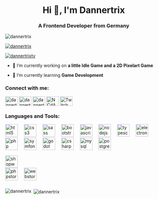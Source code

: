 <h1 align="center">Hi 👋, I'm Dannertrix</h1>
<h3 align="center">A Frontend Developer from Germany</h3>

<p align="left"> <img src="https://komarev.com/ghpvc/?username=dannertrix&label=Profile%20views&color=0e75b6&style=flat" alt="dannertrix" /> </p>

<p align="left"> <a href="https://github.com/ryo-ma/github-profile-trophy"><img src="https://github-profile-trophy.vercel.app/?username=dannertrix" alt="dannertrix" /></a> </p>

<p align="left"> <a href="https://twitter.com/dannertrixtv" target="blank"><img src="https://img.shields.io/twitter/follow/dannertrixtv?logo=twitter&style=for-the-badge" alt="dannertrixtv" /></a> </p>

- 🔭 I’m currently working on **a little Idle Game and a 2D Pixelart Game**

- 🌱 I’m currently learning **Game Development**

<h3 align="left">Connect with me:</h3>
<p align="left">
<a href="https://codepen.io/dannertrix" target="blank"><img align="center" src="https://raw.githubusercontent.com/rahuldkjain/github-profile-readme-generator/master/src/images/icons/Social/codepen.svg" alt="dannertrix" height="30" width="40" /></a>
<a href="https://twitter.com/dannertrixtv" target="blank"><img align="center" src="https://raw.githubusercontent.com/rahuldkjain/github-profile-readme-generator/master/src/images/icons/Social/twitter.svg" alt="dannertrixtv" height="30" width="40" /></a>
<a href="https://instagram.com/dannertrix" target="blank"><img align="center" src="https://raw.githubusercontent.com/rahuldkjain/github-profile-readme-generator/master/src/images/icons/Social/instagram.svg" alt="dannertrix" height="30" width="40" /></a>
<a href="https://discord.gg/a4bHAcq2Sk" target="blank"><img align="center" src="https://raw.githubusercontent.com/rahuldkjain/github-profile-readme-generator/master/src/images/icons/Social/discord.svg" alt="NCdAwHzMVn" height="30" width="40" /></a>
<a href="https://www.twitch.tv/dannertrix"><img align="center" src="https://raw.githubusercontent.com/maurodesouza/profile-readme-generator/master/src/assets/icons/social/twitch/default.svg" alt="Twitch Logo" height="30" width="40" /></a>
</p>

<h3 align="left">Languages and Tools:</h3>
<div align="left">
  <img src="https://cdn.jsdelivr.net/gh/devicons/devicon/icons/html5/html5-original.svg" height="40" alt="html5 logo"  />
  <img width="12" />
  <img src="https://cdn.jsdelivr.net/gh/devicons/devicon/icons/css3/css3-original.svg" height="40" alt="css3 logo"  />
  <img width="12" />
  <img src="https://cdn.jsdelivr.net/gh/devicons/devicon/icons/sass/sass-original.svg" height="40" alt="sass logo"  />
  <img width="12" />
  <img src="https://cdn.jsdelivr.net/gh/devicons/devicon/icons/bootstrap/bootstrap-original.svg" height="40" alt="bootstrap logo"  />
  <img width="12" />
  <img src="https://cdn.jsdelivr.net/gh/devicons/devicon/icons/javascript/javascript-original.svg" height="40" alt="javascript logo"  />
  <img width="12" />
  <img src="https://cdn.jsdelivr.net/gh/devicons/devicon/icons/nodejs/nodejs-original.svg" height="40" alt="nodejs logo"  />
  <img width="12" />
  <img src="https://cdn.jsdelivr.net/gh/devicons/devicon/icons/typescript/typescript-original.svg" height="40" alt="typescript logo"  />
  <img width="12" />
  <img src="https://cdn.jsdelivr.net/gh/devicons/devicon/icons/electron/electron-original.svg" height="40" alt="electron logo"  />
  <img width="12" />
  <img src="https://cdn.jsdelivr.net/gh/devicons/devicon/icons/php/php-original.svg" height="40" alt="php logo"  />
  <img width="12" />
  <img src="https://cdn.jsdelivr.net/gh/devicons/devicon/icons/symfony/symfony-original.svg" height="40" alt="symfony logo"  />
  <img width="12" />
  <img src="https://cdn.jsdelivr.net/gh/devicons/devicon/icons/godot/godot-original.svg" height="40" alt="godot logo"  />
  <img width="12" />
  <img src="https://cdn.jsdelivr.net/gh/devicons/devicon/icons/csharp/csharp-original.svg" height="40" alt="csharp logo"  />
  <img width="12" />
  <img src="https://cdn.jsdelivr.net/gh/devicons/devicon/icons/mysql/mysql-original.svg" height="40" alt="mysql logo"  />
  <img width="12" />
  <img src="https://cdn.jsdelivr.net/gh/devicons/devicon/icons/postgresql/postgresql-original.svg" height="40" alt="postgresql logo"  />
  
  <img src="https://cdn.jsdelivr.net/gh/devicons/devicon/icons/shopware/shopware-original.svg" height="40" alt="shopware logo"  /><br/>
  <img src="https://cdn.jsdelivr.net/gh/devicons/devicon/icons/phpstorm/phpstorm-original.svg" height="40" alt="phpstorm logo"  />
  <img width="12" />
  <img src="https://cdn.jsdelivr.net/gh/devicons/devicon/icons/webstorm/webstorm-original.svg" height="40" alt="webstorm logo"  />
</div>

###

<p><img align="left" src="https://github-readme-stats.vercel.app/api/top-langs?username=dannertrix&show_icons=true&locale=en&layout=compact" alt="dannertrix" /></p>

<p>&nbsp;<img align="center" src="https://github-readme-stats.vercel.app/api?username=dannertrix&show_icons=true&locale=en" alt="dannertrix" /></p>

